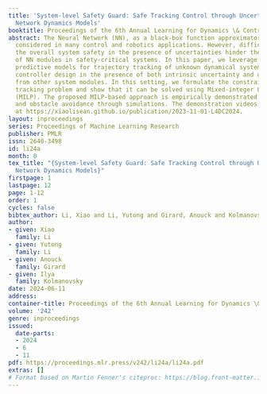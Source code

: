 ```yaml
---
title: 'System-level Safety Guard: Safe Tracking Control through Uncertain Neural
  Network Dynamics Models'
booktitle: Proceedings of the 6th Annual Learning for Dynamics \& Control Conference
abstract: The Neural Network (NN), as a black-box function approximator, has been
  considered in many control and robotics applications. However, difficulties in verifying
  the overall system safety in the presence of uncertainties hinder the deployment
  of NN modules in safety-critical systems. In this paper, we leverage the NNs as
  predictive models for trajectory tracking of unknown dynamical systems. We consider
  controller design in the presence of both intrinsic uncertainty and uncertainties
  from other system modules. In this setting, we formulate the constrained trajectory
  tracking problem and show that it can be solved using Mixed-integer Linear Programming
  (MILP). The proposed MILP-based approach is empirically demonstrated in robot navigation
  and obstacle avoidance through simulations. The demonstration videos are available
  at https://xiaolisean.github.io/publication/2023-11-01-L4DC2024.
layout: inproceedings
series: Proceedings of Machine Learning Research
publisher: PMLR
issn: 2640-3498
id: li24a
month: 0
tex_title: "{System-level Safety Guard: Safe Tracking Control through Uncertain Neural
  Network Dynamics Models}"
firstpage: 1
lastpage: 12
page: 1-12
order: 1
cycles: false
bibtex_author: Li, Xiao and Li, Yutong and Girard, Anouck and Kolmanovsky, Ilya
author:
- given: Xiao
  family: Li
- given: Yutong
  family: Li
- given: Anouck
  family: Girard
- given: Ilya
  family: Kolmanovsky
date: 2024-06-11
address:
container-title: Proceedings of the 6th Annual Learning for Dynamics \& Control Conference
volume: '242'
genre: inproceedings
issued:
  date-parts:
  - 2024
  - 6
  - 11
pdf: https://proceedings.mlr.press/v242/li24a/li24a.pdf
extras: []
# Format based on Martin Fenner's citeproc: https://blog.front-matter.io/posts/citeproc-yaml-for-bibliographies/
---
```

